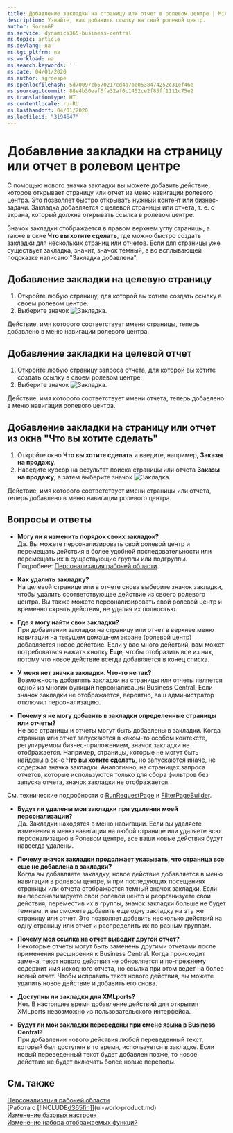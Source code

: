 ```yaml
---
title: Добавление закладки на страницу или отчет в ролевом центре | Microsoft Docs
description: Узнайте, как добавить ссылку на свой ролевой центр.
author: SorenGP
ms.service: dynamics365-business-central
ms.topic: article
ms.devlang: na
ms.tgt_pltfrm: na
ms.workload: na
ms.search.keywords: ''
ms.date: 04/01/2020
ms.author: sgroespe
ms.openlocfilehash: 5d70097cb570217cd4a7be0538474252c31ef46e
ms.sourcegitcommit: 88e4b30eaf6fa32af0c1452ce2f85ff1111c75e2
ms.translationtype: HT
ms.contentlocale: ru-RU
ms.lasthandoff: 04/01/2020
ms.locfileid: "3194647"
---
```

# <a name="bookmark-a-page-or-report-on-your-role-center"></a>Добавление закладки на страницу или отчет в ролевом центре
С помощью нового значка закладки вы можете добавить действие, которое открывает страницу или отчет из меню навигации ролевого центра. Это позволяет быстро открывать нужный контент или бизнес-задачи. Закладка добавляется с целевой страницы или отчета, т. е. с экрана, который должна открывать ссылка в ролевом центре.

Значок закладки отображается в правом верхнем углу страницы, а также в окне **Что вы хотите сделать**, где можно быстро создать закладки для нескольких страниц или отчетов. Если для страницы уже существует закладка, значит, значок темный, а во всплывающей подсказке написано "Закладка добавлена".

## <a name="to-bookmark-the-target-page"></a>Добавление закладки на целевую страницу
1. Откройте любую страницу, для которой вы хотите создать ссылку в своем ролевом центре.
2. Выберите значок ![Закладка](media/ui_bookmark_icon.png "Закладка").

Действие, имя которого соответствует имени страницы, теперь добавлено в меню навигации ролевого центра.

## <a name="to-bookmark-the-target-report"></a>Добавление закладки на целевой отчет
1. Откройте любую страницу запроса отчета, для которой вы хотите создать ссылку в своем ролевом центре.
2. Выберите значок ![Закладка](media/ui_bookmark_icon.png "Закладка").

Действие, имя которого соответствует имени отчета, теперь добавлено в меню навигации ролевого центра.

## <a name="to-bookmark-a-page-or-report-from-the-tell-me-window"></a>Добавление закладки на страницу или отчет из окна "Что вы хотите сделать"
1. Откройте окно **Что вы хотите сделать** и введите, например, **Заказы на продажу**.
2. Наведите курсор на результат поиска страницы или отчета **Заказы на продажу**, а затем выберите значок ![Закладка](media/ui_bookmark_icon.png "Закладка").

Действие, имя которого соответствует имени страницы или отчета, теперь добавлено в меню навигации ролевого центра.


## <a name="frequently-asked-questions"></a>Вопросы и ответы  

- **Могу ли я изменить порядок своих закладок?**  
Да. Вы можете персонализировать свой ролевой центр и перемещать действия в более удобной последовательности или перемещать их в существующие группы или подгруппы.  
Подробнее: [Персонализация рабочей области](ui-personalization-user.md).

- **Как удалить закладку?**  
На целевой странице или в отчете снова выберите значок закладки, чтобы удалить соответствующее действие из своего ролевого центра. Вы также можете персонализировать свой ролевой центр и временно скрыть действия, не удаляя их полностью.

- **Где я могу найти свои закладки?**  
При добавлении закладки на страницу или отчет в верхнее меню навигации на текущем домашнем экране (ролевой центр) добавляется новое действие. Если у вас много действий, вам может потребоваться нажать кнопку **Еще**, чтобы отобразить все из них, потому что новое действие всегда добавляется в конец списка.
<!-- Should we add a screenshot here? -->

- **У меня нет значка закладки. Что-то не так?**  
Возможность добавлять закладки на страницы или отчеты является одной из многих функций персонализации Business Central. Если значок закладки не отображается, вероятно, ваш администратор отключил персонализацию.

- **Почему я не могу добавить в закладки определенные страницы или отчеты?**  
Не все страницы и отчеты могут быть добавлены в закладки. Когда страница или отчет запускаются в каком-то особом контексте, регулируемом бизнес-приложением, значок закладки не отображается. Например, страницы, которые не могут быть найдены в окне **Что вы хотите сделать**, но запускаются иначе, не содержат значка закладки. Аналогично, на страницах запроса отчетов, которые используются только для сбора фильтров без запуска отчета, значок закладки не отображается.

См. технические подробности о [RunRequestPage](https://docs.microsoft.com/dynamics365/business-central/dev-itpro/developer/methods-auto/report/reportinstance-runrequestpage-method) и [FilterPageBuilder](https://docs.microsoft.com/dynamics365/business-central/dev-itpro/developer/methods-auto/filterpagebuilder/filterpagebuilder-data-type).

- **Будут ли удалены мои закладки при удалении моей персонализации?**  
Да. Закладки находятся в меню навигации. Если вы удаляете изменения в меню навигации на любой странице или удаляете всю персонализацию в Ролевом центре, все ваши новые действия будут навсегда удалены.

- **Почему значок закладки продолжает указывать, что страница все еще не добавлена в закладки?**  
Когда вы добавляете закладку, новое действие добавляется в меню навигации в ролевом центре, и при последующих посещениях страницы или отчета отображается темный значок закладки. Если вы персонализируете свой ролевой центр и реорганизуете свои действия, переместив их в группы, значок закладки больше не будет темным, и вы сможете добавить еще одну закладку на эту же страницу или отчет. Это позволяет добавить несколько действий на одну страницу или отчет и распределить их по разным группам.

- **Почему моя ссылка на отчет выводит другой отчет?**  
Некоторые отчеты могут быть заменены другими отчетами после применения расширения к Business Central. Когда происходит замена, текст нового действия не обновляется и по-прежнему содержит имя исходного отчета, но ссылка при этом ведет на более новый отчет. Чтобы исправить текст нового действия, вы можете удалить новое действие и добавить его снова.
<!-- For more information on report substitution, see this link UNAVAILABLE AT THIS TIME -->

- **Доступны ли закладки для XMLports?**  
Нет. В настоящее время добавление действий для открытия XMLports невозможно из пользовательского интерфейса.

- **Будут ли мои закладки переведены при смене языка в Business Central?**  
При добавлении нового действия любой переведенный текст, который был доступен в то время, используется в закладке. Если новый переведенный текст будет добавлен позже, то новое действие не будет включать более новые переводы.


## <a name="see-also"></a>См. также
[Персонализация рабочей области](ui-personalization-user.md)  
[Работа с [!INCLUDE[d365fin](includes/d365fin_md.md)]](ui-work-product.md)  
[Изменение базовых настроек](ui-change-basic-settings.md)  
[Изменение набора отображаемых функций](ui-experiences.md)  
